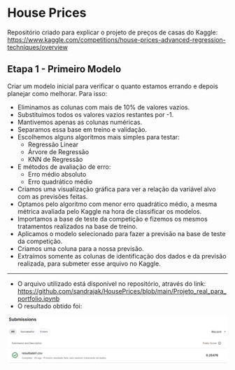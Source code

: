# House Prices
Repositório criado para explicar o projeto de preços de casas do Kaggle: https://www.kaggle.com/competitions/house-prices-advanced-regression-techniques/overview

## Etapa 1 - Primeiro Modelo
Criar um modelo inicial para verificar o quanto estamos errando e depois planejar como melhorar. Para isso:
  - Eliminamos as colunas com mais de 10% de valores vazios.
  - Substituímos todos os valores vazios restantes por -1.
  - Mantivemos apenas as colunas numéricas.
  - Separamos essa base em treino e validação.
  - Escolhemos alguns algoritmos mais simples para testar:
    - Regressão Linear
    - Árvore de Regressão
    - KNN de Regressão
  - E métodos de avaliação de erro:
    - Erro médio absoluto
    - Erro quadrático médio
  - Criamos uma visualização gráfica para ver a relação da variável alvo com as previsões feitas.
  - Optamos pelo algoritmo com menor erro quadrático médio, a mesma métrica avaliada pelo Kaggle na hora de classificar os modelos.
  - Importamos a base de teste da competição e fizemos os mesmos tratamentos realizados na base de treino.
  - Aplicamos o modelo selecionado para fazer a previsão na base de teste da competição.
  - Criamos uma coluna para a nossa previsão.
  - Extraímos somente as colunas de identificação dos dados e da previsão realizada, para submeter esse arquivo no Kaggle.
---
- O arquivo utilizado está disponível no repositório, através do link: https://github.com/sandrajak/HousePrices/blob/main/Projeto_real_para_portfolio.ipynb
- O resultado obtido foi:
<img src="https://github.com/sandrajak/HousePrices/blob/main/imagens/resultado1.png"/>
